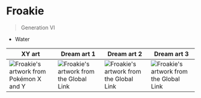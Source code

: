 # Froakie
> Generation VI

* Water

|XY art | Dream art 1 | Dream art 2 | Dream art 3 |
|-------|-------------|-------------|-------------|
|![Froakie's artwork from Pokémon X and Y](https://cdn.bulbagarden.net/upload/1/18/656Froakie.png) |![Froakie's artwork from the Global Link](https://archives.bulbagarden.net/media/upload/2/27/656Froakie_Dream.png) |![Froakie's artwork from the Global Link](https://archives.bulbagarden.net/media/upload/c/c6/656Froakie_Dream_2.png) |![Froakie's artwork from the Global Link](https://archives.bulbagarden.net/media/upload/f/f5/656Froakie_Dream_3.png)|
